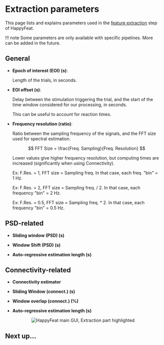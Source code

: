 # Extraction parameters

This page lists and explains parameters used in the [feature extraction](extract.md) step of HappyFeat.

!!! note
	Some parameters are only available with specific pipelines. More can be added in the future.

## General

- **Epoch of interest (EOI) (s)**:

	Length of the trials, in seconds. 

- **EOI offset (s)**:

	Delay between the stimulation triggering the trial, and the start of the time window considered for our processing, in seconds.
	
	This can be useful to account for reaction times.

- **Frequency resolution (ratio)**:

	Ratio between the sampling frequency of the signals, and the FFT size used for spectral estimation. 
	
	$$
	FFT Size = \frac{Freq. Sampling}{Freq. Resolution}
	$$
	
	Lower values give higher frequency resolution, but computing times are increased (significantly when using Connectivity).
	
	Ex: F.Res. = 1, FFT size = Sampling freq. In that case, each freq. "bin" = 1 Hz.
	
	Ex: F.Res. = 2, FFT size = Sampling freq. / 2. In that case, each frequency "bin" =  2 Hz.
	
	Ex: F.Res. = 0.5, FFT size = Sampling freq. * 2. In that case, each frequency "bin" = 0.5 Hz.


## PSD-related

- **Sliding window (PSD) (s)**

- **Window Shift (PSD) (s)**

- **Auto-regressive estimation length (s)**

## Connectivity-related

- **Connectivity estimator**

- **Sliding Window (connect.) (s)**

- **Window overlap (connect.) (%)**

- **Auto-regressive estimation length (s)**


<center><img src="../../img/hf_gui_new_extract.png" alt="HappyFeat main GUI, Extraction part highlighted" style='object-fit: contain;'/></center>


## Next up... 